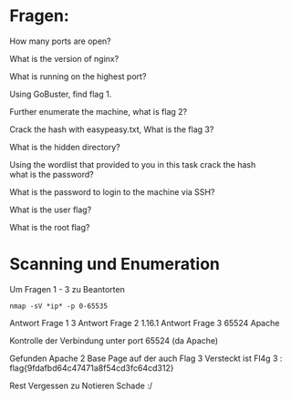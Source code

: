 # Fragen: 

How many ports are open?  

What is the version of nginx?  

What is running on the highest port?

Using GoBuster, find flag 1.  

Further enumerate the machine, what is flag 2?  

Crack the hash with easypeasy.txt, What is the flag 3?  

What is the hidden directory?  

Using the wordlist that provided to you in this task crack the hash  
what is the password?

What is the password to login to the machine via SSH?  


What is the user flag?  

What is the root flag?

# Scanning und Enumeration 

Um Fragen 1 - 3 zu Beantorten 

```
nmap -sV *ip* -p 0-65535
```

Antwort Frage 1
3
Antwort Frage 2
1.16.1
Antwort Frage 3 
65524 Apache

Kontrolle der Verbindung unter port 65524 (da Apache)

Gefunden Apache 2 Base Page auf der auch Flag 3 Versteckt ist 
Fl4g 3 : flag{9fdafbd64c47471a8f54cd3fc64cd312}

Rest Vergessen zu Notieren Schade :/